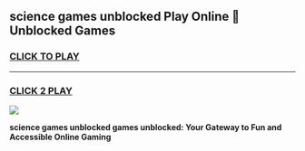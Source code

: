 
## science games unblocked Play Online 👋 Unblocked Games
<h3>
<a href="https://premium.freeplayer.one?title=science_games_unblocked&ref=19F">CLICK TO PLAY</a></h3>
<hr>

<h3>
<a href="https://premium.freeplayer.one?title=science_games_unblocked&ref=19F">CLICK 2 PLAY</a>
  
</h3>

<a href="https://premium.freeplayer.one?title=science_games_unblocked&ref=19F"><img src="https://clearcache.store/games.png"></a>


**science games unblocked games unblocked: Your Gateway to Fun and Accessible Online Gaming**
